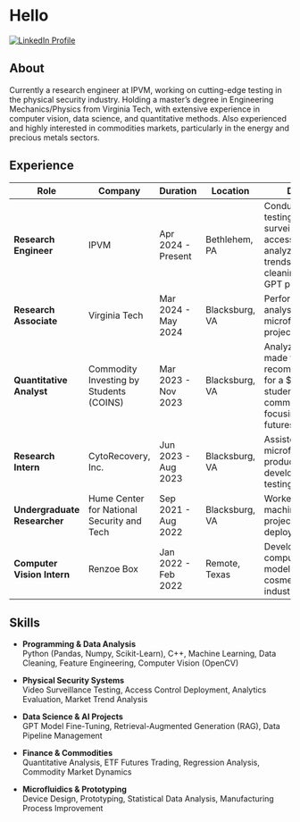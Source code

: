 # Hello

[![LinkedIn Profile](https://img.shields.io/badge/LinkedIn-Connect-blue?logo=linkedin&style=flat-square)](https://www.linkedin.com/in/nadhir-cherfaoui/)

## About
Currently a research engineer at IPVM, working on cutting-edge testing in the physical security industry. Holding a master’s degree in Engineering Mechanics/Physics from Virginia Tech, with extensive experience in computer vision, data science, and quantitative methods. Also experienced and highly interested in commodities markets, particularly in the energy and precious metals sectors.

## Experience

| Role                        | Company                                       | Duration                  | Location                          | Details                                                                                       |
|-----------------------------|-----------------------------------------------|---------------------------|-----------------------------------|-----------------------------------------------------------------------------------------------|
| **Research Engineer**       | IPVM                                         | Apr 2024 - Present         | Bethlehem, PA                     | Conducting testing in video surveillance and access control, analyzing market trends, and data cleaning for a GPT project. |
| **Research Associate**      | Virginia Tech                                | Mar 2024 - May 2024        | Blacksburg, VA                    | Performed data analysis for a microfluidics project.                                           |
| **Quantitative Analyst**    | Commodity Investing by Students (COINS)      | Mar 2023 - Nov 2023        | Blacksburg, VA                    | Analyzed and made trade recommendations for a $1M student-run commodity group focusing on ETF futures. |
| **Research Intern**    | CytoRecovery, Inc.                           | Jun 2023 - Aug 2023        | Blacksburg, VA                    | Assisted in microfluidic product development and testing.                                      |
| **Undergraduate Researcher**| Hume Center for National Security and Tech   | Sep 2021 - Aug 2022        | Blacksburg, VA                    | Worked on machine learning projects for drone deployment.                                     |
| **Computer Vision Intern**  | Renzoe Box                                   | Jan 2022 - Feb 2022        | Remote, Texas                     | Developed computer vision models for the cosmetics industry.                                  |

## Skills

- **Programming & Data Analysis**  
  Python (Pandas, Numpy, Scikit-Learn), C++, Machine Learning, Data Cleaning, Feature Engineering, Computer Vision (OpenCV)

- **Physical Security Systems**  
  Video Surveillance Testing, Access Control Deployment, Analytics Evaluation, Market Trend Analysis

- **Data Science & AI Projects**  
  GPT Model Fine-Tuning, Retrieval-Augmented Generation (RAG), Data Pipeline Management

- **Finance & Commodities**  
  Quantitative Analysis, ETF Futures Trading, Regression Analysis, Commodity Market Dynamics

- **Microfluidics & Prototyping**  
  Device Design, Prototyping, Statistical Data Analysis, Manufacturing Process Improvement

